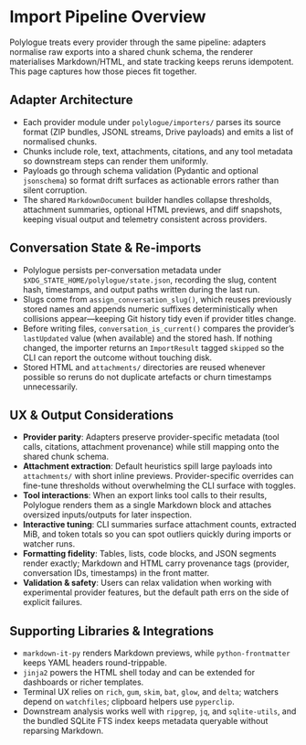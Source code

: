 # Import Pipeline Overview

Polylogue treats every provider through the same pipeline: adapters normalise raw exports into a shared chunk schema, the renderer materialises Markdown/HTML, and state tracking keeps reruns idempotent. This page captures how those pieces fit together.

## Adapter Architecture

- Each provider module under `polylogue/importers/` parses its source format (ZIP bundles, JSONL streams, Drive payloads) and emits a list of normalised chunks.
- Chunks include role, text, attachments, citations, and any tool metadata so downstream steps can render them uniformly.
- Payloads go through schema validation (Pydantic and optional `jsonschema`) so format drift surfaces as actionable errors rather than silent corruption.
- The shared `MarkdownDocument` builder handles collapse thresholds, attachment summaries, optional HTML previews, and diff snapshots, keeping visual output and telemetry consistent across providers.

## Conversation State & Re-imports

- Polylogue persists per-conversation metadata under `$XDG_STATE_HOME/polylogue/state.json`, recording the slug, content hash, timestamps, and output paths written during the last run.
- Slugs come from `assign_conversation_slug()`, which reuses previously stored names and appends numeric suffixes deterministically when collisions appear—keeping Git history tidy even if provider titles change.
- Before writing files, `conversation_is_current()` compares the provider’s `lastUpdated` value (when available) and the stored hash. If nothing changed, the importer returns an `ImportResult` tagged `skipped` so the CLI can report the outcome without touching disk.
- Stored HTML and `attachments/` directories are reused whenever possible so reruns do not duplicate artefacts or churn timestamps unnecessarily.

## UX & Output Considerations

- **Provider parity**: Adapters preserve provider-specific metadata (tool calls, citations, attachment provenance) while still mapping onto the shared chunk schema.
- **Attachment extraction**: Default heuristics spill large payloads into `attachments/` with short inline previews. Provider-specific overrides can fine-tune thresholds without overwhelming the CLI surface with toggles.
- **Tool interactions**: When an export links tool calls to their results, Polylogue renders them as a single Markdown block and attaches oversized inputs/outputs for later inspection.
- **Interactive tuning**: CLI summaries surface attachment counts, extracted MiB, and token totals so you can spot outliers quickly during imports or watcher runs.
- **Formatting fidelity**: Tables, lists, code blocks, and JSON segments render exactly; Markdown and HTML carry provenance tags (provider, conversation IDs, timestamps) in the front matter.
- **Validation & safety**: Users can relax validation when working with experimental provider features, but the default path errs on the side of explicit failures.

## Supporting Libraries & Integrations

- `markdown-it-py` renders Markdown previews, while `python-frontmatter` keeps YAML headers round-trippable.
- `jinja2` powers the HTML shell today and can be extended for dashboards or richer templates.
- Terminal UX relies on `rich`, `gum`, `skim`, `bat`, `glow`, and `delta`; watchers depend on `watchfiles`; clipboard helpers use `pyperclip`.
- Downstream analysis works well with `ripgrep`, `jq`, and `sqlite-utils`, and the bundled SQLite FTS index keeps metadata queryable without reparsing Markdown.
